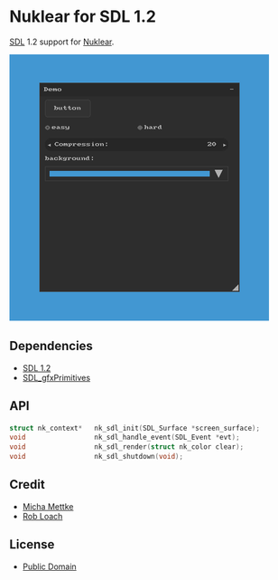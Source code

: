 # Nuklear for SDL 1.2

[SDL](https://www.libsdl.org/) 1.2 support for [Nuklear](https://github.com/vurtun/nuklear).

![Nuklear for SDL 1.2 Screenshot](screenshot.png)

## Dependencies

- [SDL 1.2](https://github.com/libsdl-org/SDL-1.2)
- [SDL_gfxPrimitives](https://github.com/ferzkopp/SDL_gfx)

## API

``` c
struct nk_context*   nk_sdl_init(SDL_Surface *screen_surface);
void                 nk_sdl_handle_event(SDL_Event *evt);
void                 nk_sdl_render(struct nk_color clear);
void                 nk_sdl_shutdown(void);
```

## Credit

- [Micha Mettke](https://github.com/vurtun)
- [Rob Loach](https://github.com/robloach)

## License

- [Public Domain](LICENSE)
